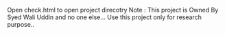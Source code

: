 Open check.html to open project direcotry
Note : This project is Owned By Syed Wali Uddin and no one else...
Use this project only for research purpose..
